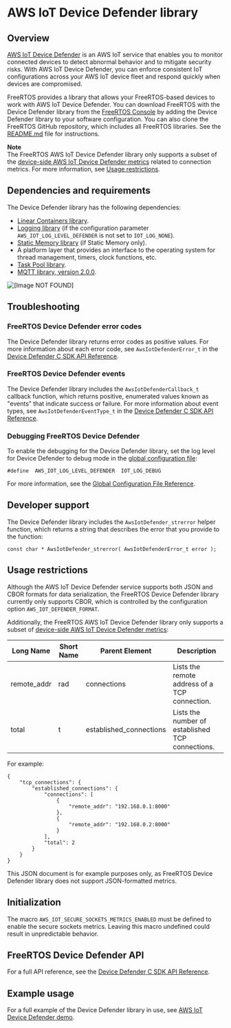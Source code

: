 # AWS IoT Device Defender library<a name="afr-device-defender-library"></a>

## Overview<a name="freertos-defender-overview"></a>

[AWS IoT Device Defender](https://docs.aws.amazon.com/iot/latest/developerguide/device-defender.html) is an AWS IoT service that enables you to monitor connected devices to detect abnormal behavior and to mitigate security risks\. With AWS IoT Device Defender, you can enforce consistent IoT configurations across your AWS IoT device fleet and respond quickly when devices are compromised\.

FreeRTOS provides a library that allows your FreeRTOS\-based devices to work with AWS IoT Device Defender\. You can download FreeRTOS with the Device Defender library from the [FreeRTOS Console](https://console.aws.amazon.com/freertos) by adding the Device Defender library to your software configuration\. You can also clone the FreeRTOS GitHub repository, which includes all FreeRTOS libraries\. See the [ README\.md](https://github.com/aws/amazon-freertos/blob/master/README.md) file for instructions\.

**Note**  
The FreeRTOS AWS IoT Device Defender library only supports a subset of the [device\-side AWS IoT Device Defender metrics](https://docs.aws.amazon.com/iot/latest/developerguide/device-defender-detect.html#DetectMetricsMessages) related to connection metrics\. For more information, see [Usage restrictions](#freertos-defender-restrictions)\.

## Dependencies and requirements<a name="freertos-defender-dependencies"></a>

The Device Defender library has the following dependencies:
+ [Linear Containers library](lib-linear.md)\.
+ [Logging library](lib-logging.md) \(if the configuration parameter `AWS_IOT_LOG_LEVEL_DEFENDER` is not set to `IOT_LOG_NONE`\)\.
+ [Static Memory library](lib-static.md) \(if Static Memory only\)\.
+ A platform layer that provides an interface to the operating system for thread management, timers, clock functions, etc\.
+ [Task Pool library](task-pool.md)\.
+ [MQTT library, version 2\.0\.0](freertos-mqtt-2.md)\.

![\[Image NOT FOUND\]](http://docs.aws.amazon.com/freertos/latest/userguide/images/defender-dependencies.png)

## Troubleshooting<a name="freertos-defender-troubleshooting"></a>

### FreeRTOS Device Defender error codes<a name="afr-device-defender-error-codes"></a>

The Device Defender library returns error codes as positive values\. For more information about each error code, see `AwsIotDefenderError_t` in the [Device Defender C SDK API Reference](https://docs.aws.amazon.com/freertos/latest/lib-ref/c-sdk/defender/index.html)\.

### FreeRTOS Device Defender events<a name="afr-device-defender-events"></a>

The Device Defender library includes the `AwsIotDefenderCallback_t` callback function, which returns positive, enumerated values known as "events" that indicate success or failure\. For more information about event types, see `AwsIotDefenderEventType_t` in the [Device Defender C SDK API Reference](https://docs.aws.amazon.com/freertos/latest/lib-ref/c-sdk/defender/index.html)\.

### Debugging FreeRTOS Device Defender<a name="afr-device-defender-debugging"></a>

To enable the debugging for the Device Defender library, set the log level for Device Defender to debug mode in the [global configuration file](dev-guide-freertos-libraries.md#lib-config):

```
#define  AWS_IOT_LOG_LEVEL_DEFENDER  IOT_LOG_DEBUG
```

For more information, see the [Global Configuration File Reference](https://docs.aws.amazon.com/freertos/latest/lib-ref/c-sdk/main/global_library_config.html#IOT_CONFIG_FILE)\.

## Developer support<a name="freertos-defender-support"></a>

The Device Defender library includes the `AwsIotDefender_strerror` helper function, which returns a string that describes the error that you provide to the function:

```
const char * AwsIotDefender_strerror( AwsIotDefenderError_t error );
```

## Usage restrictions<a name="freertos-defender-restrictions"></a>

Although the AWS IoT Device Defender service supports both JSON and CBOR formats for data serialization, the FreeRTOS Device Defender library currently only supports CBOR, which is controlled by the configuration option `AWS_IOT_DEFENDER_FORMAT`\.

Additionally, the FreeRTOS AWS IoT Device Defender library only supports a subset of [device\-side AWS IoT Device Defender metrics](https://docs.aws.amazon.com/iot/latest/developerguide/device-defender-detect.html#DetectMetricsMessages):


| Long Name | Short Name | Parent Element | Description | 
| --- | --- | --- | --- | 
| remote\_addr | rad | connections | Lists the remote address of a TCP connection\. | 
| total | t | established\_connections | Lists the number of established TCP connections\. | 

For example:

```
{
    "tcp_connections": {
        "established_connections": {
            "connections": [
                {
                    "remote_addr": "192.168.0.1:8000"
                },
                {
                    "remote_addr": "192.168.0.2:8000"
                }
            ],
            "total": 2
        }
    }
}
```

This JSON document is for example purposes only, as FreeRTOS Device Defender library does not support JSON\-formatted metrics\.

## Initialization<a name="afr-device-defender-init"></a>

The macro `AWS_IOT_SECURE_SOCKETS_METRICS_ENABLED` must be defined to enable the secure sockets metrics\. Leaving this macro undefined could result in unpredictable behavior\.

## FreeRTOS Device Defender API<a name="afr-device-defender-api"></a>

For a full API reference, see the [Device Defender C SDK API Reference](https://docs.aws.amazon.com/freertos/latest/lib-ref/c-sdk/defender/index.html)\.

## Example usage<a name="freertos-defender-example"></a>

For a full example of the Device Defender library in use, see [AWS IoT Device Defender demo](dd-demo.md)\.